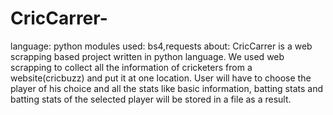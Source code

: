 # CricCarrer-
language: python
modules used: bs4,requests
about:
CricCarrer is a web scrapping based project written in python language.
We used web scrapping to collect all the information of cricketers from a website(cricbuzz) and put it at one location.
User will have to choose the player of his choice and all the stats like basic information, batting stats and batting stats of the selected player will be stored in a file as a result.
